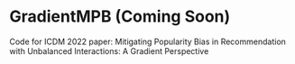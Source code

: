# GradientMPB (Coming Soon)
Code for ICDM 2022 paper: Mitigating Popularity Bias in Recommendation with Unbalanced Interactions: A Gradient Perspective
